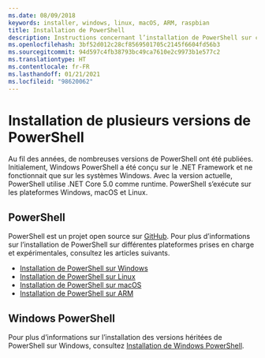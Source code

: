 ```yaml
---
ms.date: 08/09/2018
keywords: installer, windows, linux, macOS, ARM, raspbian
title: Installation de PowerShell
description: Instructions concernant l’installation de PowerShell sur chacune des plateformes prises en charge.
ms.openlocfilehash: 3bf52d012c28cf8569501705c2145f6604fd56b3
ms.sourcegitcommit: 94d597c4fb38793bc49ca7610e2c9973b1e577c2
ms.translationtype: HT
ms.contentlocale: fr-FR
ms.lasthandoff: 01/21/2021
ms.locfileid: "98620062"
---
```

# <a name="installing-various-versions-of-powershell"></a>Installation de plusieurs versions de PowerShell

Au fil des années, de nombreuses versions de PowerShell ont été publiées. Initialement, Windows PowerShell a été conçu sur le .NET Framework et ne fonctionnait que sur les systèmes Windows. Avec la version actuelle, PowerShell utilise .NET Core 5.0 comme runtime. PowerShell s’exécute sur les plateformes Windows, macOS et Linux.

## <a name="powershell"></a>PowerShell

PowerShell est un projet open source sur [GitHub](https://github.com/powershell/powershell). Pour plus d’informations sur l’installation de PowerShell sur différentes plateformes prises en charge et expérimentales, consultez les articles suivants.

- [Installation de PowerShell sur Windows](Installing-PowerShell-Core-on-Windows.md)
- [Installation de PowerShell sur Linux](Installing-PowerShell-Core-on-Linux.md)
- [Installation de PowerShell sur macOS](Installing-PowerShell-Core-on-macOS.md)
- [Installation de PowerShell sur ARM](PowerShell-Core-on-ARM.md)

## <a name="windows-powershell"></a>Windows PowerShell

Pour plus d’informations sur l’installation des versions héritées de PowerShell sur Windows, consultez [Installation de Windows PowerShell](../windows-powershell/install/installing-windows-powershell.md).
